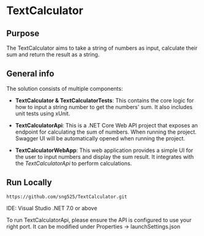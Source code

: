 # TextCalculator

## Purpose
The TextCalculator aims to take a string of numbers as input, calculate their sum and return the result as a string.

## General info
The solution consists of multiple components:

* **TextCalculator & TextCalculatorTests**:
  This contains the core logic for how to input a string number to get the numbers' sum. It also includes unit tests using xUnit.
  
* **TextCalculatorApi**:
  This is a .NET Core Web API project that exposes an endpoint for calculating the sum of numbers. When running the project. Swagger UI will be automatically opened when running the project.
  
* **TextCalculatorWebApp**:
  This web application provides a simple UI for the user to input numbers and display the sum result. It integrates with the *TextCalculatorApi* to perform calculations.

## Run Locally
```
https://github.com/sng525/TextCalculator.git
```

IDE: Visual Studio
.NET 7.0 or above 

To run TextCalculatorApi, please ensure the API is configured to use your right port. It can be modified under Properties -> launchSettings.json
